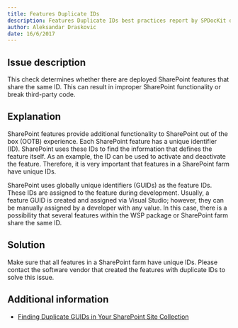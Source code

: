 ```yaml
---
title: Features Duplicate IDs
description: Features Duplicate IDs best practices report by SPDocKit determines whether there are deployed SharePoint features that share the same ID.
author: Aleksandar Draskovic
date: 16/6/2017
---
```

## Issue description
This check determines whether there are deployed SharePoint features that share the same ID. This can result in improper SharePoint functionality or break third-party code.
## Explanation
SharePoint features provide additional functionality to SharePoint out of the box (OOTB) experience. Each SharePoint feature has a unique identifier (ID). SharePoint uses these IDs to find the information that defines the feature itself. As an example, the ID can be used to activate and deactivate the feature. Therefore, it is very important that features in a SharePoint farm have unique IDs.

SharePoint uses globally unique identifiers (GUIDs) as the feature IDs. These IDs are assigned to the feature during development. Usually, a feature GUID is created and assigned via Visual Studio; however, they can be manually assigned by a developer with any value. In this case, there is a possibility that several features within the WSP package or SharePoint farm share the same ID.
## Solution
Make sure that all features in a SharePoint farm have unique IDs. Please contact the software vendor that created the features with duplicate IDs to solve this issue.
## Additional information
* [Finding Duplicate GUIDs in Your SharePoint Site Collection](https://sharepointinterface.com/2011/04/03/finding-duplicate-guids-in-your-sharepoint-site-collection/)

